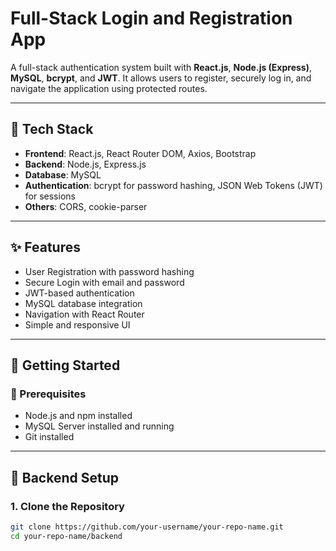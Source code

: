 # Full-Stack Login and Registration App

A full-stack authentication system built with **React.js**, **Node.js (Express)**, **MySQL**, **bcrypt**, and **JWT**. It allows users to register, securely log in, and navigate the application using protected routes.

---

## 🔧 Tech Stack

- **Frontend**: React.js, React Router DOM, Axios, Bootstrap
- **Backend**: Node.js, Express.js
- **Database**: MySQL
- **Authentication**: bcrypt for password hashing, JSON Web Tokens (JWT) for sessions
- **Others**: CORS, cookie-parser

---

## ✨ Features

- User Registration with password hashing
- Secure Login with email and password
- JWT-based authentication
- MySQL database integration
- Navigation with React Router
- Simple and responsive UI

---

## 🚀 Getting Started

### 📁 Prerequisites

- Node.js and npm installed
- MySQL Server installed and running
- Git installed

---

## 🔌 Backend Setup

### 1. Clone the Repository

```bash
git clone https://github.com/your-username/your-repo-name.git
cd your-repo-name/backend

